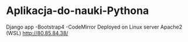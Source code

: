 # Aplikacja-do-nauki-Pythona
Django app
-Bootstrap4
-CodeMirror
Deployed on Linux server Apache2 (WSL)
http://80.85.84.38/


